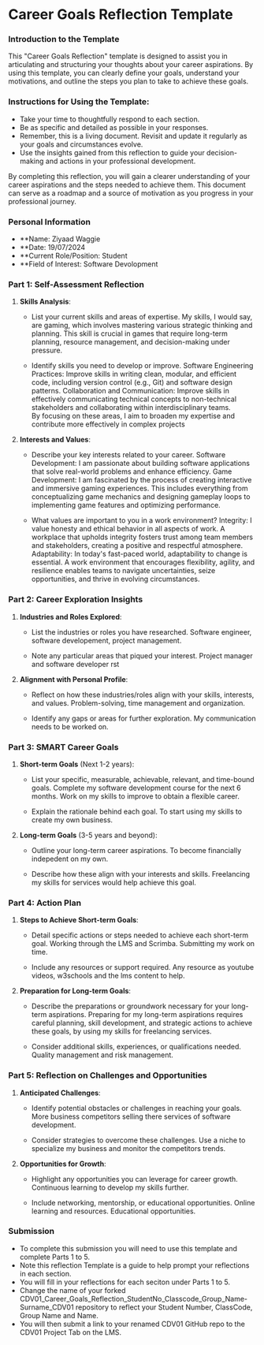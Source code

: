 
# Career Goals Reflection Template

### Introduction to the Template

This "Career Goals Reflection" template is designed to assist you in articulating and structuring your thoughts about your career aspirations. By using this template, you can clearly define your goals, understand your motivations, and outline the steps you plan to take to achieve these goals.

### Instructions for Using the Template:

- Take your time to thoughtfully respond to each section.
- Be as specific and detailed as possible in your responses.
- Remember, this is a living document. Revisit and update it regularly as your goals and circumstances evolve.
- Use the insights gained from this reflection to guide your decision-making and actions in your professional development.

By completing this reflection, you will gain a clearer understanding of your career aspirations and the steps needed to achieve them. This document can serve as a roadmap and a source of motivation as you progress in your professional journey.

### Personal Information

- **Name: Ziyaad Waggie 
- **Date: 19/07/2024
- **Current Role/Position: Student
- **Field of Interest: Software Devolopment

### Part 1: Self-Assessment Reflection

1. **Skills Analysis**:
    
    - List your current skills and areas of expertise.
    My skills, I would say, are gaming, which involves mastering various strategic thinking and planning.
    This skill is crucial in games that require long-term planning, resource management, and decision-making under pressure.

    - Identify skills you need to develop or improve.
    Software Engineering Practices: Improve skills in writing clean, modular, and efficient code, including version control (e.g., Git) and software design patterns.
    Collaboration and Communication: Improve skills in effectively communicating technical concepts to non-technical stakeholders and collaborating within interdisciplinary teams.    
    By focusing on these areas, I aim to broaden my expertise and contribute more effectively in complex projects

2. **Interests and Values**:
    
    - Describe your key interests related to your career.
    Software Development: I am passionate about building software applications that solve real-world problems and enhance efficiency. 
    Game Development: I am fascinated by the process of creating interactive and immersive gaming experiences. This includes everything from conceptualizing game mechanics and designing gameplay loops to implementing game features and optimizing performance.

    - What values are important to you in a work environment?
    Integrity: I value honesty and ethical behavior in all aspects of work. A workplace that upholds integrity fosters trust among team members and stakeholders, creating a positive and respectful atmosphere.
    Adaptability: In today's fast-paced world, adaptability to change is essential. A work environment that encourages flexibility, agility, and resilience enables teams to navigate uncertainties, seize opportunities, and thrive in evolving circumstances.

### Part 2: Career Exploration Insights

1. **Industries and Roles Explored**:
    
    - List the industries or roles you have researched.
    Software engineer, software developement, project management.

    - Note any particular areas that piqued your interest.
    Project manager and software developer
rst
2. **Alignment with Personal Profile**:
    
    - Reflect on how these industries/roles align with your skills, interests, and values.
    Problem-solving, time management and organization.

    - Identify any gaps or areas for further exploration.
    My communication needs to be worked on.

### Part 3: SMART Career Goals

1. **Short-term Goals** (Next 1-2 years):
    
    - List your specific, measurable, achievable, relevant, and time-bound goals.
    Complete my software development course for the next 6 months.
    Work on my skills to improve to obtain a flexible career.


    - Explain the rationale behind each goal.
    To start using my skills to create my own business.

2. **Long-term Goals** (3-5 years and beyond):
    
    - Outline your long-term career aspirations.
    To become financially indepedent on my own.

    - Describe how these align with your interests and skills.
    Freelancing my skills for services would help achieve this goal.

### Part 4: Action Plan

1. **Steps to Achieve Short-term Goals**:
    
    - Detail specific actions or steps needed to achieve each short-term goal.
    Working through the LMS and Scrimba.
    Submitting my work on time.

    - Include any resources or support required.
    Any resource as youtube videos, w3schools and the lms content to help.
2. **Preparation for Long-term Goals**:
    
    - Describe the preparations or groundwork necessary for your long-term aspirations.
    Preparing for my long-term aspirations requires careful planning, skill development, and strategic actions to  achieve these goals, by using my skills for freelancing services.

    - Consider additional skills, experiences, or qualifications needed.
    Quality management and risk management.


### Part 5: Reflection on Challenges and Opportunities

1. **Anticipated Challenges**:
    
    - Identify potential obstacles or challenges in reaching your goals.
    More business competitors selling there services of software development.

    - Consider strategies to overcome these challenges.
    Use a niche  to specialize my business and monitor the competitors trends.
2. **Opportunities for Growth**:
    
    - Highlight any opportunities you can leverage for career growth.
    Continuous learning to develop my skills further.  

    - Include networking, mentorship, or educational opportunities.
    Online learning and resources.
    Educational opportunities.

### Submission

- To complete this submission you will need to use this template and complete Parts 1 to 5.
- Note this reflection Template is a guide to help prompt your reflections in each section.
- You will fill in your reflections for each seciton under Parts 1 to 5.
- Change the name of your forked CDV01_Career_Goals_Reflection_StudentNo_Classcode_Group_Name-Surname_CDV01 repository to reflect your Student Number, ClassCode, Group Name and Name.
- You will then submit a link to your renamed CDV01 GitHub repo to the CDV01 Project Tab on the LMS.


